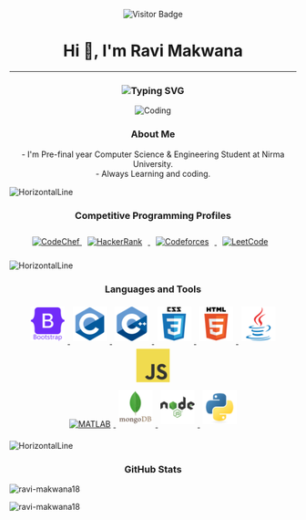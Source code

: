 <!-- Header Section -->
<p align="center">
  <img src="https://komarev.com/ghpvc/?username=ravi-makwana18&label=Visitors&color=blue&style=for-the-badge" alt="Visitor Badge" />
</p>
<h1 align="center">Hi 👋, I'm Ravi Makwana</h1>
<hr>
<h3 align="center">
  <img src="https://readme-typing-svg.herokuapp.com/?font=Montserrat&size=35&color=0000FF&center=true&vCenter=true&width=500&height=70&duration=4000&lines=Computer+Science+Student;Web+Developer;Competitive+Programmer" alt="Typing SVG" />
</h3>

<!-- About Me Section -->
<p align="center">
  <img alt="Coding" width="50" src="https://res.cloudinary.com/practicaldev/image/fetch/s--0GWpvAk3--/c_limit%2Cf_auto%2Cfl_progressive%2Cq_66%2Cw_800/https://raw.githubusercontent.com/technicaldada/hackerpro/master/logo205x250.gif" />
</p>
<h3 align="center">About Me</h3>
<p align="center">
  - I'm Pre-final year Computer Science & Engineering Student at Nirma University.<br>
  - Always Learning and coding.<br>
</p>

<img align="center" alt="HorizontalLine" width="100%" height="50" src="https://i.gifer.com/origin/8c/8cd3f1898255c045143e1da97fbabf10_w200.webp">

<!-- Competitive Profiles -->
<h3 align="center">Competitive Programming Profiles</h3>
<p align="center">
  <a href="https://www.codechef.com/users/ravi_makwana_77" target="_blank">
    <img src="https://cdn.jsdelivr.net/npm/simple-icons@3.1.0/icons/codechef.svg" alt="CodeChef"  width="70"/>
  </a>
  <a href="https://www.hackerrank.com/ravimakwana8205" target="_blank">
    <img src="https://raw.githubusercontent.com/rahuldkjain/github-profile-readme-generator/master/src/images/icons/Social/hackerrank.svg" alt="HackerRank"  width="70" style="margin:10px;" />
  </a>
  <a href="https://codeforces.com/profile/r_m" target="_blank">
    <img src="https://raw.githubusercontent.com/rahuldkjain/github-profile-readme-generator/master/src/images/icons/Social/codeforces.svg" alt="Codeforces" width="70" style="margin:10px;" />
  </a>
  <a href="https://www.leetcode.com/22bce172" target="_blank">
    <img src="https://raw.githubusercontent.com/rahuldkjain/github-profile-readme-generator/master/src/images/icons/Social/leet-code.svg" alt="LeetCode" width="70" style="margin: 10px;" />
  </a>
</p>
<img align="center" alt="HorizontalLine" width="100%" height="50" src="https://i.gifer.com/origin/8c/8cd3f1898255c045143e1da97fbabf10_w200.webp">

<!-- Languages and Tools -->
<h3 align="center">Languages and Tools</h3>
<p align="center">
  <a href="https://getbootstrap.com" target="_blank" rel="noreferrer">
    <img src="https://raw.githubusercontent.com/devicons/devicon/master/icons/bootstrap/bootstrap-plain-wordmark.svg" alt="Bootstrap" width="60" style="margin: 5px;"/>
  </a>
  <a href="https://www.cprogramming.com/" target="_blank" rel="noreferrer">
    <img src="https://raw.githubusercontent.com/devicons/devicon/master/icons/c/c-original.svg" alt="C" width="60" style="margin: 5px;"/>
  </a>
  <a href="https://www.w3schools.com/cpp/" target="_blank" rel="noreferrer">
    <img src="https://raw.githubusercontent.com/devicons/devicon/master/icons/cplusplus/cplusplus-original.svg" alt="C++" width="60"  style="margin: 5px;"/>
  </a>
  <a href="https://www.w3schools.com/css/" target="_blank" rel="noreferrer">
    <img src="https://raw.githubusercontent.com/devicons/devicon/master/icons/css3/css3-original-wordmark.svg" alt="CSS3" width="60" style="margin: 5px;"/>
  </a>
  <a href="https://www.w3.org/html/" target="_blank" rel="noreferrer">
    <img src="https://raw.githubusercontent.com/devicons/devicon/master/icons/html5/html5-original-wordmark.svg" alt="HTML5" width="60" style="margin: 5px;"/>
  </a>
  <a href="https://www.java.com" target="_blank" rel="noreferrer">
    <img src="https://raw.githubusercontent.com/devicons/devicon/master/icons/java/java-original.svg" alt="Java" width="60"  style="margin: 5px;"/>
  </a>
  <a href="https://developer.mozilla.org/en-US/docs/Web/JavaScript" target="_blank" rel="noreferrer">
    <img src="https://raw.githubusercontent.com/devicons/devicon/master/icons/javascript/javascript-original.svg" alt="JavaScript" width="60" style="margin: 5px;"/>
  </a>
  <br> <!-- Line break to start the second row -->
  <a href="https://www.mathworks.com/" target="_blank" rel="noreferrer">
    <img src="https://upload.wikimedia.org/wikipedia/commons/2/21/Matlab_Logo.png" alt="MATLAB" width="60"  style="margin: 5px;"/>
  </a>
  <a href="https://www.mongodb.com/" target="_blank" rel="noreferrer">
    <img src="https://raw.githubusercontent.com/devicons/devicon/master/icons/mongodb/mongodb-original-wordmark.svg" alt="MongoDB" width="60" style="margin: 5px;"/>
  </a>
  <a href="https://nodejs.org" target="_blank" rel="noreferrer">
    <img src="https://raw.githubusercontent.com/devicons/devicon/master/icons/nodejs/nodejs-original-wordmark.svg" alt="Node.js" width="60"  style="margin: 5px;"/>
  </a>
  <a href="https://www.python.org" target="_blank" rel="noreferrer">
    <img src="https://raw.githubusercontent.com/devicons/devicon/master/icons/python/python-original.svg" alt="Python" width="60"  style="margin: 5px;"/>
  </a>
</p>
<img align="center" alt="HorizontalLine" width="100%" height="50" src="https://i.gifer.com/origin/8c/8cd3f1898255c045143e1da97fbabf10_w200.webp">

<!-- GitHub Stats -->
<h3 align="center">GitHub Stats</h3

<p><img  src="https://github-readme-stats.vercel.app/api/top-langs?username=ravi-makwana18&show_icons=true&locale=en&layout=compact" alt="ravi-makwana18" /></p>

<p><img  src="https://github-readme-streak-stats.herokuapp.com/?user=ravi-makwana18&" alt="ravi-makwana18" /></p>
